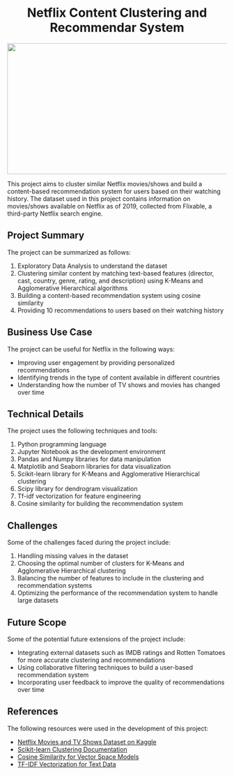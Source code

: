 <h1 align='center'> Netflix Content Clustering and Recommendar System </h1>
<p align='center'>
  <img src="https://images.unsplash.com/photo-1574375927938-d5a98e8ffe85?ixlib=rb-4.0.3&ixid=MnwxMjA3fDB8MHxwaG90by1wYWdlfHx8fGVufDB8fHx8&auto=format&fit=crop&w=869&q=80" height="300" width="700">
</p>

This project aims to cluster similar Netflix movies/shows and build a content-based recommendation system for users based on their watching history. The dataset used in this project contains information on movies/shows available on Netflix as of 2019, collected from Flixable, a third-party Netflix search engine.

## Project Summary
The project can be summarized as follows:

1. Exploratory Data Analysis to understand the dataset
2. Clustering similar content by matching text-based features (director, cast, country, genre, rating, and description) using K-Means and Agglomerative Hierarchical algorithms
3. Building a content-based recommendation system using cosine similarity
4. Providing 10 recommendations to users based on their watching history

## Business Use Case
The project can be useful for Netflix in the following ways:

* Improving user engagement by providing personalized recommendations
* Identifying trends in the type of content available in different countries
* Understanding how the number of TV shows and movies has changed over time

## Technical Details
The project uses the following techniques and tools:

1. Python programming language
2. Jupyter Notebook as the development environment
3. Pandas and Numpy libraries for data manipulation
4. Matplotlib and Seaborn libraries for data visualization
5. Scikit-learn library for K-Means and Agglomerative Hierarchical clustering
6. Scipy library for dendrogram visualization
7. Tf-idf vectorization for feature engineering
8. Cosine similarity for building the recommendation system

## Challenges
Some of the challenges faced during the project include:

1. Handling missing values in the dataset
2. Choosing the optimal number of clusters for K-Means and Agglomerative Hierarchical clustering
3. Balancing the number of features to include in the clustering and recommendation systems
4. Optimizing the performance of the recommendation system to handle large datasets

## Future Scope
Some of the potential future extensions of the project include:

* Integrating external datasets such as IMDB ratings and Rotten Tomatoes for more accurate clustering and recommendations
* Using collaborative filtering techniques to build a user-based recommendation system
* Incorporating user feedback to improve the quality of recommendations over time

## References
The following resources were used in the development of this project:

* <a href =https://www.kaggle.com/shivamb/netflix-shows> Netflix Movies and TV Shows Dataset on Kaggle</a>
* <a href="https://scikit-learn.org/stable/modules/clustering.html">Scikit-learn Clustering Documentation</a>
* <a href="https://en.wikipedia.org/wiki/Cosine_similarity"> Cosine Similarity for Vector Space Models </a>
* <a href="https://en.wikipedia.org/wiki/Tf%E2%80%93idf">TF-IDF Vectorization for Text Data</a>
